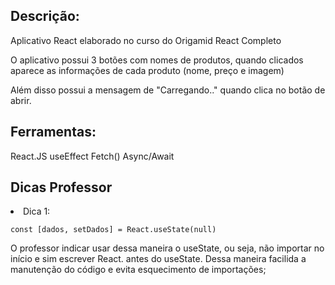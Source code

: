 
## Descrição:
<p> Aplicativo React elaborado no curso do Origamid React Completo </p>
<p> O aplicativo possui 3 botões com nomes de produtos, quando clicados aparece as informações
de cada produto (nome, preço e imagem)</p>
<p> Além disso possui a mensagem de "Carregando.." quando clica no botão de abrir. </p>

## Ferramentas:
React.JS 
useEffect
Fetch()
Async/Await


## Dicas Professor

<li> Dica 1: </li>

````
const [dados, setDados] = React.useState(null)
````

<p>O professor indicar usar dessa maneira o useState, ou seja, não importar
no início e sim escrever React. antes do useState.
Dessa maneira facilida a manutenção do código e evita esquecimento de importações; 
</p>
